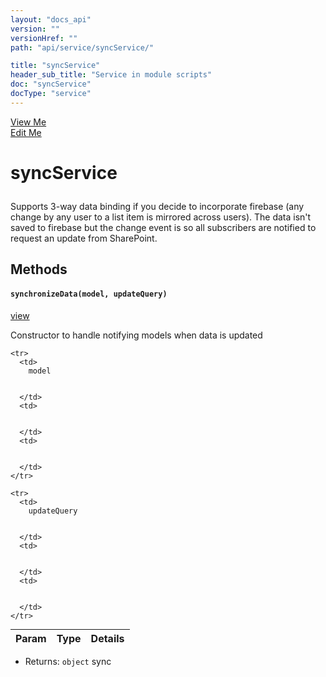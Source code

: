 ```yaml
---
layout: "docs_api"
version: ""
versionHref: ""
path: "api/service/syncService/"

title: "syncService"
header_sub_title: "Service in module scripts"
doc: "syncService"
docType: "service"
---
```


<div class="improve-docs">
  <a href='http://github.com/scatcher/sp-angular/blob/master/app/scripts/services/sync_srvc.js#L3'>
    View Me
  </a>
</div>
<div class="improve-docs">
  <a href='http://github.com/scatcher/sp-angular/edit/master/app/scripts/services/sync_srvc.js#L3'>
    Edit Me
  </a>
</div>





<h1 class="api-title">

  syncService



</h1>





Supports 3-way data binding if you decide to incorporate firebase (any change by any user
to a list item is mirrored across users). The data isn't saved to firebase but the change
event is so all subscribers are notified to request an update from SharePoint.










  

  
## Methods


<h4>
  <code>synchronizeData(model, updateQuery)</code>

</h4>
<a href='http://github.com/scatcher/sp-angular/blob/master/app/scripts/services/sync_srvc.js#L14'>view</a>


Constructor to handle notifying models when data is updated



<table class="table" style="margin:0;">
  <thead>
    <tr>
      <th>Param</th>
      <th>Type</th>
      <th>Details</th>
    </tr>
  </thead>
  <tbody>
    
    <tr>
      <td>
        model
        
        
      </td>
      <td>
        
  
      </td>
      <td>
        
        
      </td>
    </tr>
    
    <tr>
      <td>
        updateQuery
        
        
      </td>
      <td>
        
  
      </td>
      <td>
        
        
      </td>
    </tr>
    
  </tbody>
</table>






* Returns: 
  <code>object</code> sync






  
  






